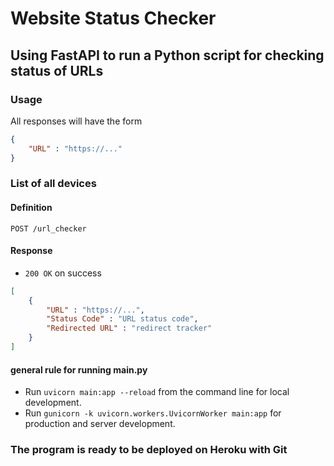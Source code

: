 # Website Status Checker

## Using FastAPI to run a Python script for checking status of URLs ##

### Usage

All responses will have the form

```json
{
    "URL" : "https://..."
}
```

### List of all devices
#### Definition

`POST /url_checker`

#### Response
* `200 OK` on success

```json
[
    {
        "URL" : "https://...",
        "Status Code" : "URL status code",
        "Redirected URL" : "redirect tracker"
    }
]
```


#### general rule for running main.py ####
* Run `uvicorn main:app --reload` from the command line for local development.
* Run `gunicorn -k uvicorn.workers.UvicornWorker main:app` for production and server development.

### The program is ready to be deployed on Heroku with Git ###
